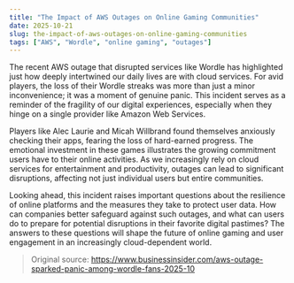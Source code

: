 ```yaml
---
title: "The Impact of AWS Outages on Online Gaming Communities"
date: 2025-10-21
slug: the-impact-of-aws-outages-on-online-gaming-communities
tags: ["AWS", "Wordle", "online gaming", "outages"]
---
```


The recent AWS outage that disrupted services like Wordle has highlighted just how deeply intertwined our daily lives are with cloud services. For avid players, the loss of their Wordle streaks was more than just a minor inconvenience; it was a moment of genuine panic. This incident serves as a reminder of the fragility of our digital experiences, especially when they hinge on a single provider like Amazon Web Services.

Players like Alec Laurie and Micah Willbrand found themselves anxiously checking their apps, fearing the loss of hard-earned progress. The emotional investment in these games illustrates the growing commitment users have to their online activities. As we increasingly rely on cloud services for entertainment and productivity, outages can lead to significant disruptions, affecting not just individual users but entire communities.

Looking ahead, this incident raises important questions about the resilience of online platforms and the measures they take to protect user data. How can companies better safeguard against such outages, and what can users do to prepare for potential disruptions in their favorite digital pastimes? The answers to these questions will shape the future of online gaming and user engagement in an increasingly cloud-dependent world.
> Original source: https://www.businessinsider.com/aws-outage-sparked-panic-among-wordle-fans-2025-10